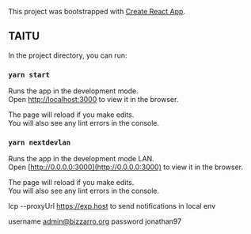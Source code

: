 This project was bootstrapped with [Create React App](https://github.com/facebook/create-react-app).

## TAITU

In the project directory, you can run:

### `yarn start`

Runs the app in the development mode.<br />
Open [http://localhost:3000](http://localhost:3000) to view it in the browser.

The page will reload if you make edits.<br />
You will also see any lint errors in the console.

### `yarn nextdevlan`

Runs the app in the development mode LAN.<br />
Open [http://0.0.0.0:3000](http://0.0.0.0:3000) to view it in the browser.

The page will reload if you make edits.<br />
You will also see any lint errors in the console.


lcp --proxyUrl https://exp.host to send notifications in local env

username admin@bizzarro.org
password jonathan97